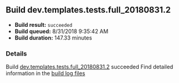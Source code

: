 ## Build dev.templates.tests.full_20180831.2
- **Build result:** `succeeded`
- **Build queued:** 8/31/2018 9:35:42 AM
- **Build duration:** 147.33 minutes
### Details
Build [dev.templates.tests.full_20180831.2](https://winappstudio.visualstudio.com/web/build.aspx?pcguid=a4ef43be-68ce-4195-a619-079b4d9834c2&builduri=vstfs%3a%2f%2f%2fBuild%2fBuild%2f26189) succeeded
Find detailed information in the [build log files](https://uwpctdiags.blob.core.windows.net/buildlogs/dev.templates.tests.full_20180831.2_logs.zip)
